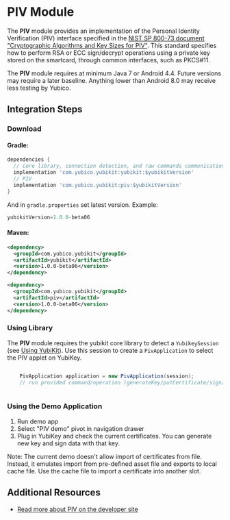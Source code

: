 # PIV Module
The **PIV** module provides an implementation of the Personal Identity Verification (PIV) interface specified in the [NIST SP 800-73 document "Cryptographic Algorithms and Key Sizes for PIV"](https://csrc.nist.gov/publications/detail/sp/800-73/4/final). 
This standard specifies how to perform RSA or ECC sign/decrypt operations using a private key stored on the smartcard, through common interfaces, such as PKCS#11.

The **PIV** module requires at minimum Java 7 or Android 4.4. Future versions may require a later baseline. Anything lower than Android 8.0 may receive less testing by Yubico.

## Integration Steps <a name="integration_steps"></a>
### Download
#### Gradle:

```gradle
dependencies {  
  // core library, connection detection, and raw commands communication with YubiKey
  implementation 'com.yubico.yubikit:yubikit:$yubikitVersion'
  // PIV
  implementation 'com.yubico.yubikit:piv:$yubikitVersion'
}
```
And in `gradle.properties` set latest version. Example:
```gradle
yubikitVersion=1.0.0-beta06
```
#### Maven:
```xml
<dependency>
  <groupId>com.yubico.yubikit</groupId>
  <artifactId>yubikit</artifactId>
  <version>1.0.0-beta06</version>
</dependency>

<dependency>
  <groupId>com.yubico.yubikit</groupId>
  <artifactId>piv</artifactId>
  <version>1.0.0-beta06</version>
</dependency>
```
### Using Library <a name="using_lib"></a>

The **PIV** module requires the yubikit core library to detect a `YubikeySession` (see [Using YubiKit](../yubikit/README.md)). Use this session to create a `PivApplication` to select the PIV applet on YubiKey.  
```java

    PivApplication application = new PivApplication(session);
    // run provided command/operation (generateKey/putCertificate/sign/etc)
    
```

### Using the Demo Application <a name="using_demo"></a>
1. Run demo app
1. Select "PIV demo" pivot in navigation drawer
1. Plug in YubiKey and check the current certificates. You can generate new key and sign data with that key.

Note: The current demo doesn't allow import of certificates from file. Instead, it emulates import from pre-defined asset file and exports to local cache file. Use the cache file to import a certificate into another slot.

## Additional Resources <a name="additional_resources"></a>
* [Read more about PIV on the developer site](http://developers.yubico.com/PIV/)
